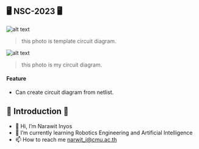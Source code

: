 ## 🖥️ NSC-2023 🖥️ 
![alt text](https://media.discordapp.net/attachments/704271246556397638/1059488371472355349/image.png)
> this photo is template circuit diagram.

![alt text](https://media.discordapp.net/attachments/704271246556397638/1059488743364509817/cir.png)
> this photo is my circuit diagram.
#### Feature 
- Can create circuit diagram from netlist.
## 👏 Introduction 👏
- 👋 Hi, I’m Narawit Inyos
- 🌱 I’m currently learning Robotics Engineering and Artificial Intelligence
- 📫 How to reach me narwit_i@cmu.ac.th
